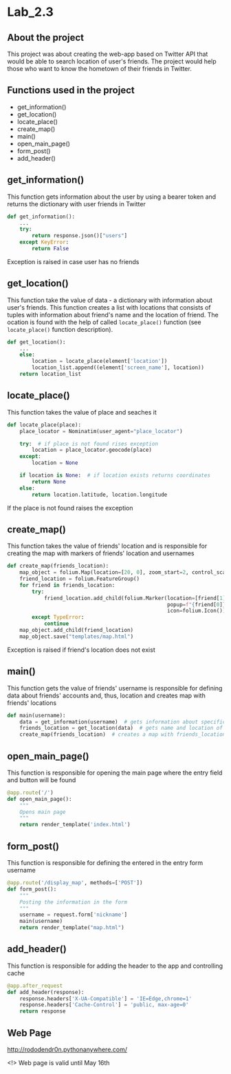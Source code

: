 # Lab_2.3
## About the project
This project was about creating the web-app based on Twitter API that would be able to search location of user's friends. The project would help those who want to know the hometown of their friends in Twitter.
## Functions used in the project
- get_information()
- get_location()
- locate_place()
- create_map()
- main()
- open_main_page()
- form_post()
- add_header()
## get_information()
This function gets information about the user by using a bearer token and returns the dictionary with user friends in Twitter
```python
def get_information():
    ...
    try:
        return response.json()["users"]
    except KeyError:
        return False
```
Exception is raised in case user has no friends
## get_location()
This function take the value of data - a dictionary with information about user's friends. This function creates a list with locations that consists of tuples with information about friend's name and the location of friend. The ocation is found with the help of called ```locate_place()``` function (see ```locate_place()``` function description).
```python
def get_location():
    ...
    else:
        location = locate_place(element['location'])
        location_list.append((element['screen_name'], location))
    return location_list
```
## locate_place()
This function takes the value of place and seaches it
```python
def locate_place(place):
    place_locator = Nominatim(user_agent="place_locator")

    try:  # if place is not found rises exception
        location = place_locator.geocode(place)
    except:
        location = None

    if location is None:  # if location exists returns coordinates
        return None
    else:
        return location.latitude, location.longitude
```
If the place is not found raises the exception
## create_map()
This function takes the value of friends' location and is responsible for creating the map with markers of friends' location and usernames
```python
def create_map(friends_location):
    map_object = folium.Map(location=[20, 0], zoom_start=2, control_scale=True)
    friend_location = folium.FeatureGroup()
    for friend in friends_location:
        try:
            friend_location.add_child(folium.Marker(location=[friend[1][0], friend[1][1]],
                                                    popup=f"{friend[0]}",
                                                    icon=folium.Icon()))
        except TypeError:
            continue
    map_object.add_child(friend_location)
    map_object.save("templates/map.html")
```
Exception is raised if friend's location does not exist
## main()
This function gets the value of friends' username is responsible for defining data about friends' accounts and, thus, location and creates map with friends' locations
```python
def main(username):
    data = get_information(username)  # gets information about specific user followers
    friends_location = get_location(data)  # gets name and location of friends
    create_map(friends_location)  # creates a map with friends_location info
```
## open_main_page()
This function is responsible for opening the main page where the entry field and button will be found
```python
@app.route('/')
def open_main_page():
    """
    Opens main page
    """
    return render_template('index.html')
```
## form_post()
This function is responsible for defining the entered in the entry form username
```python
@app.route('/display_map', methods=['POST'])
def form_post():
    """
    Posting the information in the form
    """
    username = request.form['nickname']
    main(username)
    return render_template("map.html")
```
## add_header()
This function is responsible for adding the header to the app and controlling cache
```python
@app.after_request
def add_header(response):
    response.headers['X-UA-Compatible'] = 'IE=Edge,chrome=1'
    response.headers['Cache-Control'] = 'public, max-age=0'
    return response
```
## Web Page
http://rododendr0n.pythonanywhere.com/

<!> Web page is valid until May 16th
